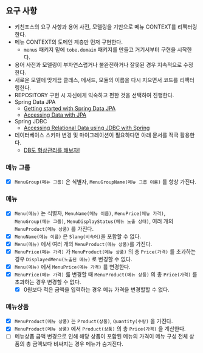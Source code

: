 ## 요구 사항

- 키친포스의 요구 사항과 용어 사전, 모델링을 기반으로 메뉴 CONTEXT를 리팩터링한다.
- 메뉴 CONTEXT의 도메인 계층만 먼저 구현한다.
    - `menus` 패키지 밑에 `tobe.domain` 패키지를 만들고 거기서부터 구현을 시작한다.
- 용어 사전과 모델링이 부자연스럽거나 불완전하거나 잘못된 경우 지속적으로 수정한다.
- 새로운 모델에 맞게끔 클래스, 메서드, 모듈의 이름을 다시 지으면서 코드를 리팩터링한다.
- REPOSITORY 구현 시 자신에게 익숙하고 편한 것을 선택하여 진행한다.
- Spring Data JPA
    - [Getting started with Spring Data JPA](https://spring.io/blog/2011/02/10/getting-started-with-spring-data-jpa)
    - [Accessing Data with JPA](https://spring.io/guides/gs/accessing-data-jpa)
- Spring JDBC
    - [Accessing Relational Data using JDBC with Spring](https://spring.io/guides/gs/relational-data-access)
- 데이터베이스 스키마 변경 및 마이그레이션이 필요하다면 아래 문서를 적극 활용한다.
    - [DB도 형상관리를 해보자!](https://meetup.toast.com/posts/173)

### 메뉴 그룹

- [X] `MenuGroup(메뉴 그룹)` 은 식별자, `MenuGroupName(메뉴 그룹 이름)` 를 항상 가진다.

### 메뉴

- [X] `Menu(메뉴)` 는 식별자, `MenuName(메뉴 이름)`, `MenuPrice(메뉴 가격)`, `MenuGroup(메뉴 그룹)`, `MenuDisplayStatus(메뉴 노출 상태)`, 여러
  개의 `MenuProduct(메뉴 상품)` 를 가진다.
- [X] `MenuName(메뉴 이름)` 은 `Slang(비속어)`을 포함할 수 없다.
- [X] `Menu(메뉴)` 에서 여러 개의 `MenuProduct(메뉴 상품)`를 가진다.
- [X] `MenuPrice(메뉴 가격)` 가 `MenuProduct(메뉴 상품)` 의 총 `Price(가격)` 를 초과하는 경우 `DisplayedMenu(노출된 메뉴)` 로 변경할 수 없다.
- [X] `Menu(메뉴)` 에서 `MenuPrice(메뉴 가격)` 를 변경한다.
- [X] `MenuPrice(메뉴 가격)` 륿 변경할 때 `MenuProduct(메뉴 상품)` 의 총 `Price(가격)` 를 초과하는 경우 변경할 수 없다.
    - [X] 0원보다 적은 금액을 입력하는 경우 메뉴 가격을 변경할할 수 없다.

### 메뉴상품

- [x] `MenuProduct(메뉴 상품)` 는 `Product(상품)`, `Quantity(수량)` 을 가진다.
- [X] `MenuProduct(메뉴 상품)` 에서 `Product(상품)` 의 총 `Price(가격)` 을 계산한다.
- [ ] 메뉴상품 금액 변경으로 인해 해당 상품이 포함된 메뉴의 가격이 메뉴 구성 전체 상품의 총 금액보다 비싸지는 경우 메뉴가 숨겨진다.
